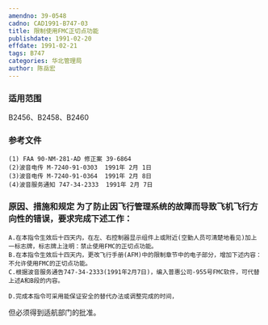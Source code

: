```yaml
---
amendno: 39-0548  
cadno: CAD1991-B747-03  
title: 限制使用FMC正切点功能  
publishdate: 1991-02-20  
effdate: 1991-02-21  
tags: B747  
categories: 华北管理局  
author: 陈岳宏  
---
```

  
### 适用范围  
B2456、B2458、B2460  
  
<!--more-->  
### 参考文件  
    (1) FAA 90-NM-281-AD 修正案 39-6864  
    (2)波音电传 M-7240-91-0303  1991年 2月 1日  
    (3)波音电传 M-7240-91-0364  1991年 2月 8日  
    (4)波音服务通知 747-34-2333  1991年 2月 7日  
  
### 原因、措施和规定     为了防止因飞行管理系统的故障而导致飞机飞行方向性的错误，要求完成下述工作：  
    A.在本指令生效后十四天内，在左、右控制器显示组件上或附近(空勤人员可清楚地看见)加上一标志牌，标志牌上注明：禁止使用FMC的正切点功能。  
    B.在本指令生效后十四天内，更改飞行手册(AFM)中的限制章节中的电子部分，增加下述内容：不允许使用FMC的正切点功能。  
    C.根据波音服务通告747-34-2333(1991年2月7日)，编入普惠公司-955号FMC软件，可代替上述A和B段的内容。  
  
    D.完成本指令可采用能保证安全的替代办法或调整完成的时间，  
  
但必须得到适航部门的批准。  
